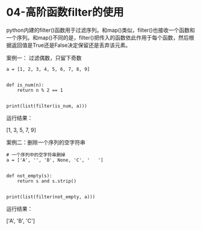 # 04-高阶函数filter的使用

    
   python内建的filter()函数用于过滤序列。和map()类似，filter()也接收一个函数和一个序列。和map()不同的是，filter()把传入的函数依此作用于每个函数，然后根据返回值是True还是False决定保留还是丢弃该元素。



案例一： 过滤偶数，只留下奇数

```
a = [1, 2, 3, 4, 5, 6, 7, 8, 9]


def is_num(n):
    return n % 2 == 1


print(list(filter(is_num, a)))
```
运行结果：

[1, 3, 5, 7, 9]



案例二：删除一个序列的空字符串

```
# 一个序列中的空字符串删掉
a = ['A', '', 'B', None, 'C', '   ']


def not_empty(s):
    return s and s.strip()


print(list(filter(not_empty, a)))
```

运行结果：


['A', 'B', 'C']